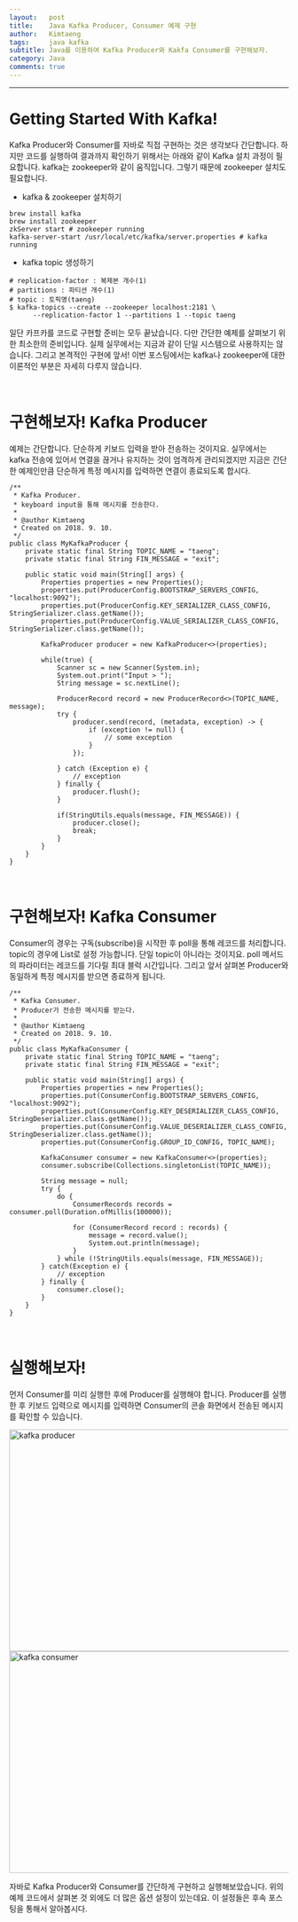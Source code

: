 ```yaml
---
layout:   post
title:    Java Kafka Producer, Consumer 예제 구현
author:   Kimtaeng
tags: 	  java kafka 
subtitle: Java를 이용하여 Kafka Producer와 Kakfa Consumer를 구현해보자. 
category: Java
comments: true
---
```


<hr/>

# Getting Started With Kafka!

Kafka Producer와 Consumer를 자바로 직접 구현하는 것은 생각보다 간단합니다.
하지만 코드를 실행하여 결과까지 확인하기 위해서는 아래와 같이 Kafka 설치 과정이 필요합니다.
kafka는 zookeeper와 같이 움직입니다. 그렇기 때문에 zookeeper 설치도 필요합니다.


- kafka & zookeeper 설치하기

<pre class="line-numbers"><code class="language-bash" data-start="1">brew install kafka
brew install zookeeper
zkServer start # zookeeper running
kafka-server-start /usr/local/etc/kafka/server.properties # kafka running
</code></pre> 

- kafka topic 생성하기
<pre class="line-numbers"><code class="language-bash" data-start="1"># replication-factor : 복제본 개수(1)
# partitions : 파티션 개수(1)
# topic : 토픽명(taeng)
$ kafka-topics --create --zookeeper localhost:2181 \ 
      --replication-factor 1 --partitions 1 --topic taeng
</code></pre>

일단 카프카를 코드로 구현할 준비는 모두 끝났습니다. 다만 간단한 예제를 살펴보기 위한 최소한의 준비입니다.
실제 실무에서는 지금과 같이 단일 시스템으로 사용하지는 않습니다.
그리고 본격적인 구현에 앞서! 이번 포스팅에서는 kafka나 zookeeper에 대한 이론적인 부분은 자세히 다루지 않습니다.

<br/>

# 구현해보자! Kafka Producer

예제는 간단합니다. 단순하게 키보드 입력을 받아 전송하는 것이지요.
실무에서는 kafka 전송에 있어서 연결을 끊거나 유지하는 것이 엄격하게 관리되겠지만
지금은 간단한 예제인만큼 단순하게 특정 메시지를 입력하면 연결이 종료되도록 합시다.

<pre class="line-numbers"><code class="language-java" data-start="1">/**
 * Kafka Producer.
 * keyboard input을 통해 메시지를 전송한다.
 *
 * @author Kimtaeng
 * Created on 2018. 9. 10.
 */
public class MyKafkaProducer {
    private static final String TOPIC_NAME = "taeng";
    private static final String FIN_MESSAGE = "exit";

    public static void main(String[] args) {
        Properties properties = new Properties();
        properties.put(ProducerConfig.BOOTSTRAP_SERVERS_CONFIG, "localhost:9092");
        properties.put(ProducerConfig.KEY_SERIALIZER_CLASS_CONFIG, StringSerializer.class.getName());
        properties.put(ProducerConfig.VALUE_SERIALIZER_CLASS_CONFIG, StringSerializer.class.getName());

        KafkaProducer<String, String> producer = new KafkaProducer<>(properties);

        while(true) {
            Scanner sc = new Scanner(System.in);
            System.out.print("Input > ");
            String message = sc.nextLine();

            ProducerRecord<String, String> record = new ProducerRecord<>(TOPIC_NAME, message);
            try {
                producer.send(record, (metadata, exception) -> {
                    if (exception != null) {
                        // some exception
                    }
                });

            } catch (Exception e) {
                // exception
            } finally {
                producer.flush();
            }

            if(StringUtils.equals(message, FIN_MESSAGE)) {
                producer.close();
                break;
            }
        }
    }
}
</code></pre>


<br/>

# 구현해보자! Kafka Consumer

Consumer의 경우는 구독(subscribe)을 시작한 후 poll을 통해 레코드를 처리합니다.
topic의 경우에 List로 설정 가능합니다. 단일 topic이 아니라는 것이지요.
poll 메서드의 파라미터는 레코드를 기다릴 최대 블럭 시간입니다.
그리고 앞서 살펴본 Producer와 동일하게 특정 메시지를 받으면 종료하게 됩니다.

<pre class="line-numbers"><code class="language-java" data-start="1">/**
 * Kafka Consumer.
 * Producer가 전송한 메시지를 받는다.
 *
 * @author Kimtaeng
 * Created on 2018. 9. 10.
 */
public class MyKafkaConsumer {
    private static final String TOPIC_NAME = "taeng";
    private static final String FIN_MESSAGE = "exit";

    public static void main(String[] args) {
        Properties properties = new Properties();
        properties.put(ConsumerConfig.BOOTSTRAP_SERVERS_CONFIG, "localhost:9092");
        properties.put(ConsumerConfig.KEY_DESERIALIZER_CLASS_CONFIG, StringDeserializer.class.getName());
        properties.put(ConsumerConfig.VALUE_DESERIALIZER_CLASS_CONFIG, StringDeserializer.class.getName());
        properties.put(ConsumerConfig.GROUP_ID_CONFIG, TOPIC_NAME);

        KafkaConsumer<String, String> consumer = new KafkaConsumer<>(properties);
        consumer.subscribe(Collections.singletonList(TOPIC_NAME));

        String message = null;
        try {
            do {
                ConsumerRecords<String, String> records = consumer.poll(Duration.ofMillis(100000));

                for (ConsumerRecord<String, String> record : records) {
                    message = record.value();
                    System.out.println(message);
                }
            } while (!StringUtils.equals(message, FIN_MESSAGE));
        } catch(Exception e) {
            // exception
        } finally {
            consumer.close();
        }
    }
}
</code></pre>

<br/>

# 실행해보자!

먼저 Consumer를 미리 실행한 후에 Producer를 실행해야 합니다.
Producer를 실행한 후 키보드 입력으로 메시지를 입력하면 Consumer의 콘솔 화면에서 전송된 메시지를 확인할 수 있습니다. 

<img class="post_image" src="{{ site.baseurl }}/img/post/2018-09-10-java-kafka-example-1.png" width="560" height="400" alt="kafka producer"/>

<img class="post_image" src="{{ site.baseurl }}/img/post/2018-09-10-java-kafka-example-2.png" width="560" height="400" alt="kafka consumer"/>

자바로 Kafka Producer와 Consumer를 간단하게 구현하고 실행해보았습니다.
위의 예제 코드에서 살펴본 것 외에도 더 많은 옵션 설정이 있는데요. 이 설정들은 후속 포스팅을 통해서 알아봅시다.